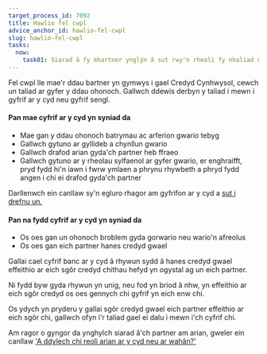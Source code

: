 ```yaml
---
target_process_id: 7092
title: Hawlio fel cwpl
advice_anchor_id: hawlio-fel-cwpl
slug: hawlio-fel-cwpl
tasks:
  now:
    task01: Siarad â fy mhartner ynglŷn â sut rwy'n rheoli fy nhaliad Credyd Cynhwysol
---
```

Fel cwpl lle mae'r ddau bartner yn gymwys i gael Credyd Cynhwysol, cewch un taliad ar gyfer y ddau ohonoch.
Gallwch ddewis derbyn y taliad i mewn i gyfrif ar y cyd neu gyfrif sengl.

#### Pan mae cyfrif ar y cyd yn syniad da

* Mae gan y ddau ohonoch batrymau ac arferion gwario tebyg
* Gallwch gytuno ar gyllideb a chynllun gwario
* Gallwch drafod arian gyda'ch partner heb ffraeo
* Gallwch gytuno ar y rheolau sylfaenol ar gyfer gwario, er enghraifft, pryd fydd hi'n iawn i fwrw ymlaen a phrynu rhywbeth a phryd fydd angen i chi ei drafod gyda'ch partner

Darllenwch ein canllaw sy'n egluro rhagor am gyfrifon ar y cyd a [sut i drefnu un.](/cy/articles/cyfrifon-ar-y-cyd)

#### Pan na fydd cyfrif ar y cyd yn syniad da

* Os oes gan un ohonoch broblem gyda gorwario neu wario'n afreolus
* Os oes gan eich partner hanes credyd gwael

Gallai cael cyfrif banc ar y cyd â rhywun sydd â hanes credyd gwael effeithio ar eich sgôr credyd chithau hefyd yn ogystal ag un eich partner.

Ni fydd byw gyda rhywun yn unig, neu fod yn briod â nhw, yn effeithio ar eich sgôr credyd os oes gennych chi gyfrif yn eich enw chi.

Os ydych yn pryderu y gallai sgôr credyd gwael eich partner effeithio ar eich sgôr chi, gallwch ofyn i'r taliad gael ei dalu i mewn i'ch cyfrif chi.

Am ragor o gyngor da ynghylch siarad â'ch partner am arian, gweler ein canllaw ['A ddylech chi reoli arian ar y cyd neu ar wahân?'](/cy/articles/a-ddylech-chi-reoli-arian-ar-y-cyd-neu-ar-wahan)
